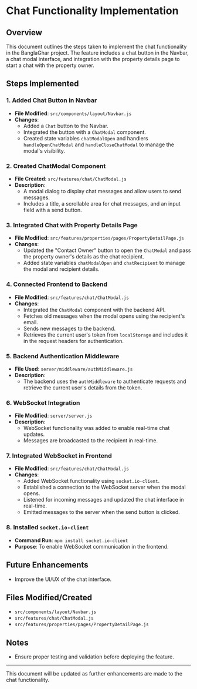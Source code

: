 # Chat Functionality Implementation

## Overview
This document outlines the steps taken to implement the chat functionality in the BanglaGhar project. The feature includes a chat button in the Navbar, a chat modal interface, and integration with the property details page to start a chat with the property owner.

## Steps Implemented

### 1. Added Chat Button in Navbar
- **File Modified**: `src/components/layout/Navbar.js`
- **Changes**:
  - Added a `Chat` button to the Navbar.
  - Integrated the button with a `ChatModal` component.
  - Created state variables `chatModalOpen` and handlers `handleOpenChatModal` and `handleCloseChatModal` to manage the modal's visibility.

### 2. Created ChatModal Component
- **File Created**: `src/features/chat/ChatModal.js`
- **Description**:
  - A modal dialog to display chat messages and allow users to send messages.
  - Includes a title, a scrollable area for chat messages, and an input field with a send button.

### 3. Integrated Chat with Property Details Page
- **File Modified**: `src/features/properties/pages/PropertyDetailPage.js`
- **Changes**:
  - Updated the "Contact Owner" button to open the `ChatModal` and pass the property owner's details as the chat recipient.
  - Added state variables `chatModalOpen` and `chatRecipient` to manage the modal and recipient details.

### 4. Connected Frontend to Backend
- **File Modified**: `src/features/chat/ChatModal.js`
- **Changes**:
  - Integrated the `ChatModal` component with the backend API.
  - Fetches old messages when the modal opens using the recipient's email.
  - Sends new messages to the backend.
  - Retrieves the current user's token from `localStorage` and includes it in the request headers for authentication.

### 5. Backend Authentication Middleware
- **File Used**: `server/middleware/authMiddleware.js`
- **Description**:
  - The backend uses the `authMiddleware` to authenticate requests and retrieve the current user's details from the token.

### 6. WebSocket Integration
- **File Modified**: `server/server.js`
- **Description**:
  - WebSocket functionality was added to enable real-time chat updates.
  - Messages are broadcasted to the recipient in real-time.

### 7. Integrated WebSocket in Frontend
- **File Modified**: `src/features/chat/ChatModal.js`
- **Changes**:
  - Added WebSocket functionality using `socket.io-client`.
  - Established a connection to the WebSocket server when the modal opens.
  - Listened for incoming messages and updated the chat interface in real-time.
  - Emitted messages to the server when the send button is clicked.

### 8. Installed `socket.io-client`
- **Command Run**: `npm install socket.io-client`
- **Purpose**: To enable WebSocket communication in the frontend.

## Future Enhancements
- Improve the UI/UX of the chat interface.

## Files Modified/Created
- `src/components/layout/Navbar.js`
- `src/features/chat/ChatModal.js`
- `src/features/properties/pages/PropertyDetailPage.js`

## Notes
- Ensure proper testing and validation before deploying the feature.

---

This document will be updated as further enhancements are made to the chat functionality.
